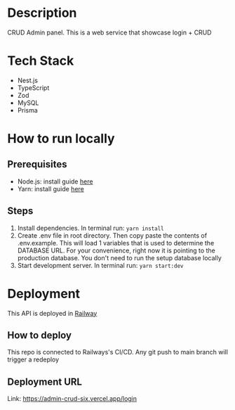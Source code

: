 # Description

CRUD Admin panel. This is a web service that showcase login + CRUD

# Tech Stack

- Nest.js
- TypeScript
- Zod
- MySQL
- Prisma

# How to run locally

## Prerequisites

- Node.js: install guide [here](https://nodejs.org/en/download/package-manager)
- Yarn: install guide [here](https://classic.yarnpkg.com/lang/en/docs/install/#windows-stable)

## Steps

1. Install dependencies. In terminal run: `yarn install`
2. Create .env file in root directory. Then copy paste the contents of .env.example. This will load 1 variables that is used to determine the DATABASE URL. For your convenience, right now it is pointing to the production database. You don't need to run the setup database locally
3. Start development server. In terminal run: `yarn start:dev`

# Deployment

This API is deployed in [Railway](https://railway.app)

## How to deploy

This repo is connected to Railways's CI/CD. Any git push to main branch will trigger a redeploy

## Deployment URL

Link: https://admin-crud-six.vercel.app/login

